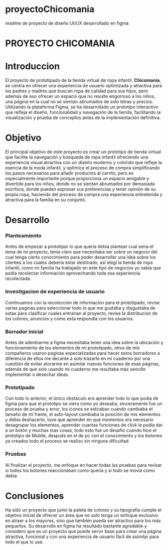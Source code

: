 # proyectoChicomania
readme de proyecto de diseño UI/UX desarrollado en figma
# **PROYECTO CHICOMANIA**
# Introduccion
El proyecto de prototipado de la tienda virtual de ropa infantil, **Chicomania**, se centra en ofrecer una experiencia de usuario optimizada y atractiva para los padres y madres que buscan ropa de calidad para sus hijos, pero además de eso ofrecer un espacio que no resulte engorroso a los niños, una página en la cual no se sientan abrumados de solo letras y precios. Utilizando la plataforma Figma, se ha desarrollado un prototipo interactivo que refleja el diseño, funcionalidad y navegación de la tienda, facilitando la visualización y prueba de conceptos antes de la implementación definitiva.
# Objetivo
El principal objetivo de este proyecto es crear un prototipo de tienda virtual que facilite la navegación y búsqueda de ropa infantil ofreciendo una experiencia visual atractiva con un diseño moderno y colorido que refleje la esencia de la moda infantil, y optimice el proceso de compra simplificando los pasos necesarios para añadir productos al carrito, pero es  especialmente importante porque proporciona un espacio amigable y divertido para los niños, donde no se sientan abrumados por demasiada escritura, donde puedan expresar sus preferencias y tener opinión de su propia ropa, haciendo del proceso de compra una experiencia entretenida y atractiva para la familia en su conjunto.
# Desarrollo

### **Planteamiento**
Antes de empezar a prototipar lo que quería debía plantear cual sería el tema de mi proyecto, tenía claro que necesitaba ser sobre un negocio del cual tenga cierto conocimiento para poder desarrollar una idea sobre los clientes a los cuales debería estar destinado, así elegí la tienda de ropa infantil, como mi familia ha trabajado en este tipo de negocios yo sabía que podía recolectar información aprovechando toda esa experiencia recolectada.

### **Investigacion de experiencia de usuario**
Continuamos con la recolección de información para el prototipado, revise varias paginas para seleccionar todo lo que me gustaba y disgustaba de estas para clasificar cuales entrarían al proyecto, revise la distribución de los colores, anuncios y como esta respondía con los usuarios.

### **Borrador inicial**
Antes de adentrarme a figma necesitaba tener una idea sobre la ubicación y funcionamiento de los elementos de mi prototipado, otros de mis compañeros usaron paginas especializadas para hacer estos borradores a diferencia de ellos me decante a solo trazarlo en mi cuaderno por una cuestión de evitar atorarme en asimilar nuevas funciones de esas páginas, además de que solo usando mi cuaderno me resultaba más sencillo implementar o desechar ideas.

### **Prototipado**
Con todo lo anterior, el único obstáculo era aprender todo lo que podía de figma para que el prototipo se viera como yo deseaba, sinceramente fue un proceso de prueba y error, los iconos se estiraban cuando cambiaba el tamaño de mi frame, el auto-layout cambiaba la posición de mis elementos y debía deshacerlo, tuve que aprender en que momentos era necesario desagrupar los elementos, aprender cuantas funciones de click le podía dar a un botón y muchas mas cosas, todo esto fue un desafío cuando hice el prototipo de Mobile, después en el de pc con el conocimiento y los botones ya creados todo el proceso se realizo sin ninguna dificultad.
### **Pruebas**
Al finalizar el proyecto, me enfoque en hacer todas las pruebas para revisar si todos los botones reaccionaban como quería y si todo se movía como debía

# Conclusiones
Ha sido un proyecto que junto la paleta de colores y su tipografia cumple el objetivo inicial de ofrecer un área que no solo tenga un enfoque exclusivo en atraer a los mayores, sino que también pueda ser atractivo para los más pequeños.
Su desarrollo en figma ha resultado bastante agradable y considero que es un proyecto que puede servir base para crear una página atractiva, funcional y con una experiencia de usuario fácil de asimilar para todo el que lo use.
